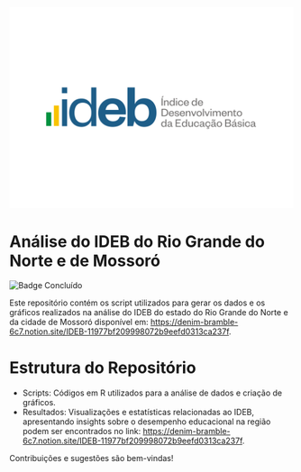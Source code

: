 <img src="https://github.com/laribritto/ideb-rn/blob/main/Logo_IDEB.png">

# Análise do IDEB do Rio Grande do Norte e de Mossoró
![Badge Concluído](http://img.shields.io/static/v1?label=STATUS&message=CONCLUÍDO&color=BLUE&style=for-the-badge)

Este repositório contém os script utilizados para gerar os dados e os gráficos realizados na análise do IDEB do estado do Rio Grande do Norte e da cidade de Mossoró disponível em: https://denim-bramble-6c7.notion.site/IDEB-11977bf209998072b9eefd0313ca237f. 

# Estrutura do Repositório
- Scripts: Códigos em R utilizados para a análise de dados e criação de gráficos.
- Resultados: Visualizações e estatísticas relacionadas ao IDEB, apresentando insights sobre o desempenho educacional na região podem ser encontrados no link: https://denim-bramble-6c7.notion.site/IDEB-11977bf209998072b9eefd0313ca237f.

Contribuições e sugestões são bem-vindas!
